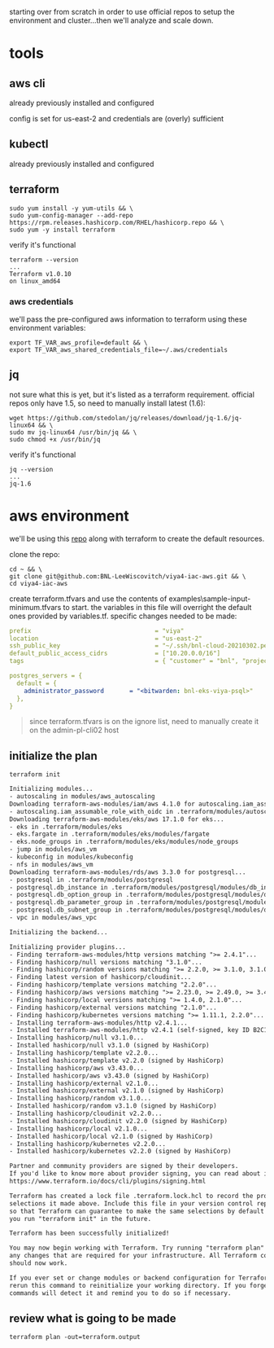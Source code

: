 starting over from scratch in order to use official repos to setup the environment and cluster...then we'll analyze and scale down.

# tools

## aws cli

already previously installed and configured

config is set for us-east-2 and credentials are (overly) sufficient

## kubectl

already previously installed and configured

## terraform

```shell
sudo yum install -y yum-utils && \
sudo yum-config-manager --add-repo https://rpm.releases.hashicorp.com/RHEL/hashicorp.repo && \
sudo yum -y install terraform
```

verify it's functional

```shell
terraform --version
...
Terraform v1.0.10
on linux_amd64
```

### aws credentials

we'll pass the pre-configured aws information to terraform using these environment variables:

```shell
export TF_VAR_aws_profile=default && \
export TF_VAR_aws_shared_credentials_file=~/.aws/credentials
```

## jq

not sure what this is yet, but it's listed as a terraform requirement. official repos only have 1.5, so need to manually install latest (1.6):

```shell
wget https://github.com/stedolan/jq/releases/download/jq-1.6/jq-linux64 && \
sudo mv jq-linux64 /usr/bin/jq && \
sudo chmod +x /usr/bin/jq
```

verify it's functional

```shell
jq --version
...
jq-1.6
```

# aws environment

we'll be using this [repo](https://github.com/sassoftware/viya4-iac-aws) along with terraform to create the default resources.

clone the repo:

```shell
cd ~ && \
git clone git@github.com:BNL-LeeWiscovitch/viya4-iac-aws.git && \
cd viya4-iac-aws
```

create terraform.tfvars and use the contents of examples\sample-input-minimum.tfvars to start. the variables in this file will overright the default ones provided by variables.tf. specific changes needed to be made:

```yaml
prefix                                  = "viya"
location                                = "us-east-2"
ssh_public_key                          = "~/.ssh/bnl-cloud-20210302.pem"
default_public_access_cidrs             = ["10.20.0.0/16"]
tags                                    = { "customer" = "bnl", "project" = "viya", "owner" = "sysadmin", "environment" = "development" }

postgres_servers = {
  default = {
    administrator_password       = "<bitwarden: bnl-eks-viya-psql>"
  },
}
```

>since terraform.tfvars is on the ignore list, need to manually create it on the admin-pl-cli02 host

## initialize the plan

```shell
terraform init
```

```txt
Initializing modules...
- autoscaling in modules/aws_autoscaling
Downloading terraform-aws-modules/iam/aws 4.1.0 for autoscaling.iam_assumable_role_with_oidc...
- autoscaling.iam_assumable_role_with_oidc in .terraform/modules/autoscaling.iam_assumable_role_with_oidc/modules/iam-assumable-role-with-oidc
Downloading terraform-aws-modules/eks/aws 17.1.0 for eks...
- eks in .terraform/modules/eks
- eks.fargate in .terraform/modules/eks/modules/fargate
- eks.node_groups in .terraform/modules/eks/modules/node_groups
- jump in modules/aws_vm
- kubeconfig in modules/kubeconfig
- nfs in modules/aws_vm
Downloading terraform-aws-modules/rds/aws 3.3.0 for postgresql...
- postgresql in .terraform/modules/postgresql
- postgresql.db_instance in .terraform/modules/postgresql/modules/db_instance
- postgresql.db_option_group in .terraform/modules/postgresql/modules/db_option_group
- postgresql.db_parameter_group in .terraform/modules/postgresql/modules/db_parameter_group
- postgresql.db_subnet_group in .terraform/modules/postgresql/modules/db_subnet_group
- vpc in modules/aws_vpc

Initializing the backend...

Initializing provider plugins...
- Finding terraform-aws-modules/http versions matching ">= 2.4.1"...
- Finding hashicorp/null versions matching "3.1.0"...
- Finding hashicorp/random versions matching ">= 2.2.0, >= 3.1.0, 3.1.0"...
- Finding latest version of hashicorp/cloudinit...
- Finding hashicorp/template versions matching "2.2.0"...
- Finding hashicorp/aws versions matching ">= 2.23.0, >= 2.49.0, >= 3.40.0, >= 3.43.0, 3.43.0"...
- Finding hashicorp/local versions matching ">= 1.4.0, 2.1.0"...
- Finding hashicorp/external versions matching "2.1.0"...
- Finding hashicorp/kubernetes versions matching ">= 1.11.1, 2.2.0"...
- Installing terraform-aws-modules/http v2.4.1...
- Installed terraform-aws-modules/http v2.4.1 (self-signed, key ID B2C1C0641B6B0EB7)
- Installing hashicorp/null v3.1.0...
- Installed hashicorp/null v3.1.0 (signed by HashiCorp)
- Installing hashicorp/template v2.2.0...
- Installed hashicorp/template v2.2.0 (signed by HashiCorp)
- Installing hashicorp/aws v3.43.0...
- Installed hashicorp/aws v3.43.0 (signed by HashiCorp)
- Installing hashicorp/external v2.1.0...
- Installed hashicorp/external v2.1.0 (signed by HashiCorp)
- Installing hashicorp/random v3.1.0...
- Installed hashicorp/random v3.1.0 (signed by HashiCorp)
- Installing hashicorp/cloudinit v2.2.0...
- Installed hashicorp/cloudinit v2.2.0 (signed by HashiCorp)
- Installing hashicorp/local v2.1.0...
- Installed hashicorp/local v2.1.0 (signed by HashiCorp)
- Installing hashicorp/kubernetes v2.2.0...
- Installed hashicorp/kubernetes v2.2.0 (signed by HashiCorp)

Partner and community providers are signed by their developers.
If you'd like to know more about provider signing, you can read about it here:
https://www.terraform.io/docs/cli/plugins/signing.html

Terraform has created a lock file .terraform.lock.hcl to record the provider
selections it made above. Include this file in your version control repository
so that Terraform can guarantee to make the same selections by default when
you run "terraform init" in the future.

Terraform has been successfully initialized!

You may now begin working with Terraform. Try running "terraform plan" to see
any changes that are required for your infrastructure. All Terraform commands
should now work.

If you ever set or change modules or backend configuration for Terraform,
rerun this command to reinitialize your working directory. If you forget, other
commands will detect it and remind you to do so if necessary.
```

## review what is going to be made

```shell
terraform plan -out=terraform.output
```